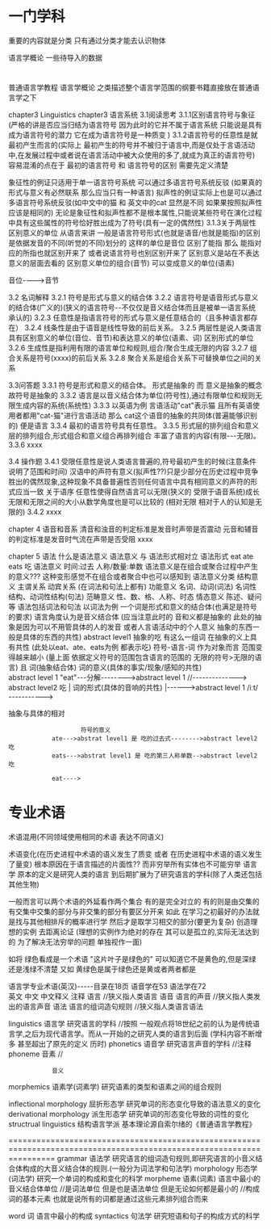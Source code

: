 # 一门学科
重要的内容就是分类 只有通过分类才能去认识物体

语言学概论
一些待导入的数据

# 
普通语言学教程
语言学概论
之类描述整个语言学范围的纲要书籍直接放在普通语言学之下


chapter3
Linguistics
chapter3 语言系统
3.1阅读思考
3.1.1区别语言符号与象征
								(严格的讲是否应当归结为语言符号  因为此时的它并不属于语言系统 只能说是具有成为语言符号的潜力 它在成为语言符号是一种质变 )
3.1.2语言符号的任意性是就最初产生而言的(实际上 最初产生的符号并不被归于语言中,而是仅处于言语活动中,在发展过程中或者说在语言活动中被大众使用的多了,就成为真正的语言符号)
容易混淆的点在于 最初的语言符号 和 语言符号的区别 需要先定义清楚  

象征性的例证只适用于单一语言符号系统 可以通过多语言符号系统反驳 (如果真的形式与意义有必然联系 那么应当只有一种语言)
拟声性的例证实际上也是可以通过多语言符号系统反驳(如中文中的猫 和 英文中的cat 显然是不同 如果果按照拟声性应该是相同的)
无论是象征性和拟声性都不是根本属性,只能说某些符号在演化过程中具有这些属性的符号恰好胜出成为了符号(具有一定的偶然性)
3.1.3关于两层性
区别意义的单位 从语言来讲 一般是语言符号形式(也就是语音/也就是能指)的区别 是依据发音的不同(听觉的不同)划分的 这样的单位是音位
区别了能指 那么 能指对应的所指也就区别开来了 或者说语言符号也别区别开来了
区别意义是站在不表达意义的层面去看的
区别意义单位的组合(音节) 可以变成意义的单位(语素)

音位---->音节
	
3.2 名词解释
3.2.1 符号是形式与意义的结合体
3.2.2 语言符号是语音形式与意义的结合体(广义的)(狭义的语言符号--不仅仅是音义结合体而且是被单一语言系统承认的)
3.2.3 任意性是指语言符号的形式与意义是任意结合的（且多种语言都存在）
3.2.4 线条性是由于语音是线性导致的前后关系。
3.2.5 两层性是说人类语言具有区别意义的单位(音位、音节)和表达意义的单位(语素、词)
						区别形式的单位
3.2.6 生成性是指利用有限的语言单位和规则,组合/聚合生成无限的内容
3.2.7 组合关系是符号(xxxx)的前后关系
3.2.8 聚合关系是组合关系下可替换单位之间的关系
 
3.3问答题
3.3.1 符号是形式和意义的结合体。 形式是抽象的 而 意义是抽象的概念 故符号是抽象的
3.3.2 语言是以音义结合体为单位(符号性),通过有限单位和规则无限生成内容的系统(系统性)
3.3.3 以英语为例 言语活动"cat"表示猫 且所有英语使用者都用"cat-猫"进行言语活动 那么 cat这个语音的抽象的共同体(普遍能够识别的) 便是语言
3.3.4 最初的语言符号具有任意性。
3.3.5 形式层的排列组合和意义层的排列组合,形式组合和意义组合再排列组合 丰富了语言的内容(有限---无限)。
3.3.6 xxxx

3.4 操作题
3.4.1 受限任意性是说人类语言普遍的,符号最初产生的时候(注意条件说明了范围和时间)
汉语中的声符有意义(拟声性??)只是少部分在历史过程中竞争胜出的偶然现象,这种现象不具备普遍性否则任何语言中具有相同意义的声符的形式应当一致
关于语序
任意性使得自然语言可以无限(狭义的 受限于语音系统)成长
无限和无限之间的大小从数学角度也是可以比较的 (相对无限 相对于人的认知是无限的)
3.4.2 xxxx

chapter 4 语音和音系
清音和浊音的判定标准是发音时声带是否震动
元音和辅音的判定标准是发音时气流在声带是否受阻
xxxx

chapter 5 语法
什么是语法意义
语法意义 与 语法形式相对立
语法形式 eat 	ate 		eats    吃
语法意义		时间:过去		人称/数量:单数
语法意义是在组合或聚合过程中产生的意义??? 这种变形感觉不在组合或者聚合中也可以感知到
语法意义分类 	结构意义 主谓关系 动宾关系 (在词法和句法上都有)
			功能意义	名词、动词(词法)	名词性结构、动词性结构(句法)
			范畴意义	性、数、格、人称、时态
			情态意义	陈述、疑问等
语法包括词法和句法
以词法为例		一个词是形式和意义的结合体(也满足是符号的要求)
				语言角度认为是音义结合体 (应当注意此时的 音和义都是抽象的 此处的抽象是因为可以不用管具体的人的发音 或者人言语活动中的个人意义 抽象的东西一般是具体的东西的共性)
							abstract level1  抽象的吃
				有这么一组词 在抽象的义上具有共性 (此处以eat、ate、eats为例 都表示吃)
				符号-语言-词 作为对象而言 范围变得越来越小 (量上面 依据定义符号的范围包含语言的范围的 无限的符号>无限的语言)
												且
					词(抽象结合体)		词的意义(具体的事实/现象/感知的共性)	
abstract level 1 	"eat"---分解-------->abstract level	1 //--------------> abstract level2 吃
								|		词的形式(具体的音响的共性)
								|------>abstract level	1 /iːt/ ----------->
					
抽象与具体的相对 					

						符号的意义	
				ate--->abstrat level1 是 吃的过去式-------->abstract level2 吃
				eats--->abstrat level1 是 吃的第三人称单数-->abstract level2 吃
				
				eat---->


# 专业术语
术语混用(不同领域使用相同的术语 表达不同语义)



术语变化(在历史进程中术语的语义发生了质变 或者 在历史进程中术语的语义发生了量变) 根本原因在于语言描述的片面性?? 而非穷举所有实体也不可能穷举
语言学 原本的定义是研究人类的语言 到后期扩展为了研究语言的学科(除了人类还包括其他生物)



一般而言可以两个术语的外延看作两个集合
有的是完全对立的 有的则是由交集的 有交集中交集的部分与非交集的部分有要区分开来 
如此 在学习之初最好的办法就是找与其他相排斥的概率进行学 然后才是取学习相交的部分(要更为复杂)
创造理想的实例 去距离论证 (理想的实例作为绝对的存在 其可以是孤立的,实际无法达到的 为了解决无法穷举的问题 单独视作一面)



如将 绿色看成是一个术语
"这片叶子是绿色的"	 可以知道它不是黄色的,但是深绿还是浅绿不清楚
又如 黄绿色是属于绿色还是黄或者两者都是


语言学专业术语(英汉)-----目录在18页 语音学在53 语法学在72   
英文				中文					中文释义			注释
				语言									//狭义指人类语言 
				语音					语言的声音		//狭义指人类发出的语言声音
				语法					语言的组词造句规则	//狭义指人类语言语法				
				
linguistics		语言学				研究语言的学科		//按照 一般观点将18世纪之前的认为是传统语言学,之后为现代语言学。而从一开始的之研究人类的语言到后面 (学科内容不断增多 甚至超出了原先的定义 历时)
phonetics		语音学				研究语言声音的学科	//注释 
phoneme			音素						//



				音义		

morphemics		语素学(词素学)		研究语素的类型和语素之间的组合规则

inflectional morphology	屈折形态学	研究单词的形态变化导致的语法意义的变化
derivational morphology	派生形态学	研究单词的形态变化导致的词性的变化
structrual	linguistics 结构语言学派	基本理论源自索尔绪的《普通语言学教程》

======================================================================================================================
grammar			语法学				研究语言的组词造句规则,即研究语言的小音义结合体构成的大音义结合体的规则.(一般分为词法学和句法学)
morphology		形态学(词法学)		研究一个单词的构成和变化的科学
morpheme		语素(词素)			语言中最小的音义结合体单位	//是词法单位 但是也是语法单位 但是无论如何都是最小的	//构成词的基本元素 也就是说所有的词都是通过这些元素排列组合而来
									
word			词					语言中最小的构成
syntactics		句法学				研究短语和句子的构成方式的科学

